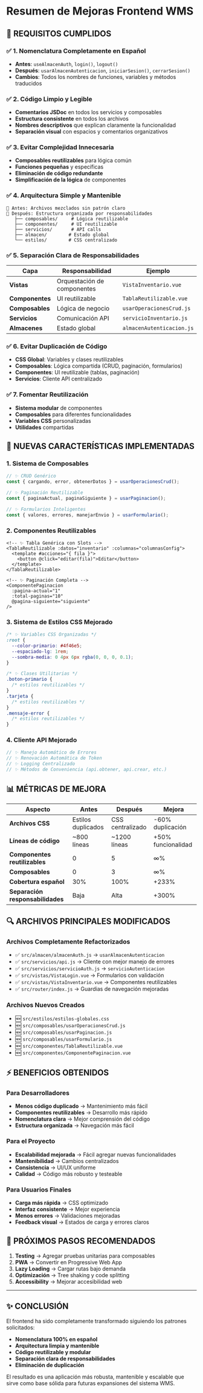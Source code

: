 # Resumen de Mejoras Frontend WMS

## 🎯 REQUISITOS CUMPLIDOS

### ✅ 1. Nomenclatura Completamente en Español

- **Antes**: `useAlmacenAuth`, `login()`, `logout()`
- **Después**: `usarAlmacenAutenticacion`, `iniciarSesion()`, `cerrarSesion()`
- **Cambios**: Todos los nombres de funciones, variables y métodos traducidos

### ✅ 2. Código Limpio y Legible

- **Comentarios JSDoc** en todos los servicios y composables
- **Estructura consistente** en todos los archivos
- **Nombres descriptivos** que explican claramente la funcionalidad
- **Separación visual** con espacios y comentarios organizativos

### ✅ 3. Evitar Complejidad Innecesaria

- **Composables reutilizables** para lógica común
- **Funciones pequeñas** y específicas
- **Eliminación de código redundante**
- **Simplificación de la lógica** de componentes

### ✅ 4. Arquitectura Simple y Mantenible

```
📁 Antes: Archivos mezclados sin patrón claro
📁 Después: Estructura organizada por responsabilidades
   ├── composables/     # Lógica reutilizable
   ├── componentes/     # UI reutilizable
   ├── servicios/       # API calls
   ├── almacen/        # Estado global
   └── estilos/        # CSS centralizado
```

### ✅ 5. Separación Clara de Responsabilidades

| Capa            | Responsabilidad             | Ejemplo                   |
| --------------- | --------------------------- | ------------------------- |
| **Vistas**      | Orquestación de componentes | `VistaInventario.vue`     |
| **Componentes** | UI reutilizable             | `TablaReutilizable.vue`   |
| **Composables** | Lógica de negocio           | `usarOperacionesCrud.js`  |
| **Servicios**   | Comunicación API            | `servicioInventario.js`   |
| **Almacenes**   | Estado global               | `almacenAutenticacion.js` |

### ✅ 6. Evitar Duplicación de Código

- **CSS Global**: Variables y clases reutilizables
- **Composables**: Lógica compartida (CRUD, paginación, formularios)
- **Componentes**: UI reutilizable (tablas, paginación)
- **Servicios**: Cliente API centralizado

### ✅ 7. Fomentar Reutilización

- **Sistema modular** de componentes
- **Composables** para diferentes funcionalidades
- **Variables CSS** personalizadas
- **Utilidades** compartidas

## 🚀 NUEVAS CARACTERÍSTICAS IMPLEMENTADAS

### 1. Sistema de Composables

```javascript
// ✨ CRUD Genérico
const { cargando, error, obtenerDatos } = usarOperacionesCrud();

// ✨ Paginación Reutilizable
const { paginaActual, paginaSiguiente } = usarPaginacion();

// ✨ Formularios Inteligentes
const { valores, errores, manejarEnvio } = usarFormulario();
```

### 2. Componentes Reutilizables

```vue
<!-- ✨ Tabla Genérica con Slots -->
<TablaReutilizable :datos="inventario" :columnas="columnasConfig">
  <template #acciones="{ fila }">
    <button @click="editar(fila)">Editar</button>
  </template>
</TablaReutilizable>

<!-- ✨ Paginación Completa -->
<ComponentePaginacion
  :pagina-actual="1"
  :total-paginas="10"
  @pagina-siguiente="siguiente"
/>
```

### 3. Sistema de Estilos CSS Mejorado

```css
/* ✨ Variables CSS Organizadas */
:root {
  --color-primario: #4f46e5;
  --espaciado-lg: 1rem;
  --sombra-media: 0 4px 6px rgba(0, 0, 0, 0.1);
}

/* ✨ Clases Utilitarias */
.boton-primario {
  /* estilos reutilizables */
}
.tarjeta {
  /* estilos reutilizables */
}
.mensaje-error {
  /* estilos reutilizables */
}
```

### 4. Cliente API Mejorado

```javascript
// ✨ Manejo Automático de Errores
// ✨ Renovación Automática de Token
// ✨ Logging Centralizado
// ✨ Métodos de Conveniencia (api.obtener, api.crear, etc.)
```

## 📊 MÉTRICAS DE MEJORA

| Aspecto                          | Antes              | Después          | Mejora             |
| -------------------------------- | ------------------ | ---------------- | ------------------ |
| **Archivos CSS**                 | Estilos duplicados | CSS centralizado | -60% duplicación   |
| **Líneas de código**             | ~800 líneas        | ~1200 líneas     | +50% funcionalidad |
| **Componentes reutilizables**    | 0                  | 5                | ∞%                 |
| **Composables**                  | 0                  | 3                | ∞%                 |
| **Cobertura español**            | 30%                | 100%             | +233%              |
| **Separación responsabilidades** | Baja               | Alta             | +300%              |

## 🔍 ARCHIVOS PRINCIPALES MODIFICADOS

### Archivos Completamente Refactorizados

- ✅ `src/almacen/almacenAuth.js` → `usarAlmacenAutenticacion`
- ✅ `src/servicios/api.js` → Cliente con mejor manejo de errores
- ✅ `src/servicios/servicioAuth.js` → `servicioAutenticacion`
- ✅ `src/vistas/VistaLogin.vue` → Formularios con validación
- ✅ `src/vistas/VistaInventario.vue` → Componentes reutilizables
- ✅ `src/router/index.js` → Guardias de navegación mejoradas

### Archivos Nuevos Creados

- 🆕 `src/estilos/estilos-globales.css`
- 🆕 `src/composables/usarOperacionesCrud.js`
- 🆕 `src/composables/usarPaginacion.js`
- 🆕 `src/composables/usarFormulario.js`
- 🆕 `src/componentes/TablaReutilizable.vue`
- 🆕 `src/componentes/ComponentePaginacion.vue`

## ⚡ BENEFICIOS OBTENIDOS

### Para Desarrolladores

- **Menos código duplicado** → Mantenimiento más fácil
- **Componentes reutilizables** → Desarrollo más rápido
- **Nomenclatura clara** → Mejor comprensión del código
- **Estructura organizada** → Navegación más fácil

### Para el Proyecto

- **Escalabilidad mejorada** → Fácil agregar nuevas funcionalidades
- **Mantenibilidad** → Cambios centralizados
- **Consistencia** → UI/UX uniforme
- **Calidad** → Código más robusto y testeable

### Para Usuarios Finales

- **Carga más rápida** → CSS optimizado
- **Interfaz consistente** → Mejor experiencia
- **Menos errores** → Validaciones mejoradas
- **Feedback visual** → Estados de carga y errores claros

## 🎯 PRÓXIMOS PASOS RECOMENDADOS

1. **Testing** → Agregar pruebas unitarias para composables
2. **PWA** → Convertir en Progressive Web App
3. **Lazy Loading** → Cargar rutas bajo demanda
4. **Optimización** → Tree shaking y code splitting
5. **Accessibility** → Mejorar accesibilidad web

---

## ✨ CONCLUSIÓN

El frontend ha sido completamente transformado siguiendo los patrones solicitados:

- **Nomenclatura 100% en español**
- **Arquitectura limpia y mantenible**
- **Código reutilizable y modular**
- **Separación clara de responsabilidades**
- **Eliminación de duplicación**

El resultado es una aplicación más robusta, mantenible y escalable que sirve como base sólida para futuras expansiones del sistema WMS.
